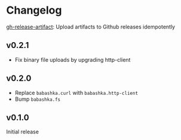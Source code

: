 # Changelog

[gh-release-artifact](https://github.com/borkdude/gh-release-artifact): Upload artifacts to Github releases idempotently

## v0.2.1

- Fix binary file uploads by upgrading http-client

## v0.2.0

- Replace `babashka.curl` with `babashka.http-client`
- Bump `babashka.fs`

## v0.1.0

Initial release
